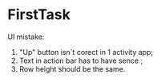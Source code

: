 # FirstTask
UI mistake:
1. "Up" button isn`t corect in 1 activity app;
2. Text in action bar has to have sence ;
3. Row height  should be the same.
